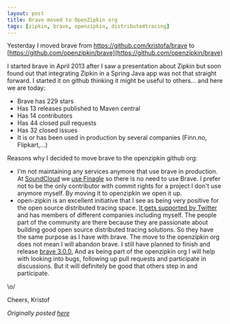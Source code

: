 ```yaml
---
layout: post
title: Brave moved to OpenZipkin org
tags: [zipkin, brave, openzipkin, distributedtracing]
---
```


Yesterday I moved brave from https://github.com/kristofa/brave to [https://github.com/openzipkin/brave](https://github.com/openzipkin/brave)

I started brave in April 2013 after I saw a presentation about Zipkin but soon found out that integrating Zipkin in a Spring Java app was not that straight forward.  I started it on github thinking it might be useful to others... and here we are today:


   * Brave has 229 stars
   * Has 13 releases published to Maven central
   * Has 14 contributors
   * Has 44 closed pull requests
   * Has 32 closed issues
   * It is or has been used in production by several companies (Finn.no, Flipkart,...)

Reasons why I decided to move brave to the openzipkin github org:

   * I'm not maintaining any services anymore that use brave in production.  At [SoundCloud](https://soundcloud.com/) we [use Finagle](https://developers.soundcloud.com/blog/building-products-at-soundcloud-part-3-microservices-in-scala-and-finagle) so there is no need to use Brave. I prefer not to be the only contributor with commit rights for a project I don't use anymore myself.  By moving it to openzipkin we open it up.
   * open-zipkin is an excellent initiative that I see as being very positive for the open source distributed tracing space. [It gets supported by Twitter](https://groups.google.com/forum/#!msg/zipkin-dev/fbOgEZpuQx4/QpwqDYktRjIJ) and has members of different companies including myself. The people part of the community are there because they are passionate about building good open source distributed tracing solutions. So they have the same purpose as I have with brave.
The move to the openzipkin org does not mean I will abandon brave. I still have planned to finish and release [brave 3.0.0.](https://github.com/openzipkin/brave/issues/59) And as being part of the openzipkin org I will help with looking into bugs, following up pull requests and participate in discussions. But it will definitely be good that others step in and participate.

\o/

Cheers,
Kristof

_Originally posted [here](http://kdevlog.blogspot.com/2015/07/brave-moved-to-openzipkin-org.html)_